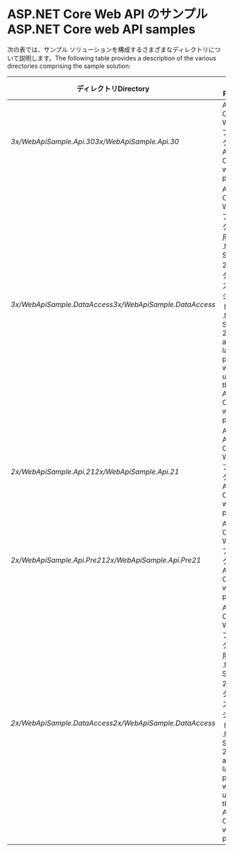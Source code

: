 # <a name="aspnet-core-web-api-samples"></a><span data-ttu-id="7b382-101">ASP.NET Core Web API のサンプル</span><span class="sxs-lookup"><span data-stu-id="7b382-101">ASP.NET Core web API samples</span></span>

<span data-ttu-id="7b382-102">次の表では、サンプル ソリューションを構成するさまざまなディレクトリについて説明します。</span><span class="sxs-lookup"><span data-stu-id="7b382-102">The following table provides a description of the various directories comprising the sample solution:</span></span>

| <span data-ttu-id="7b382-103">ディレクトリ</span><span class="sxs-lookup"><span data-stu-id="7b382-103">Directory</span></span>                   | <span data-ttu-id="7b382-104">目的</span><span class="sxs-lookup"><span data-stu-id="7b382-104">Purpose</span></span> |
|-----------------------------|------------------------------------------------------------|
| <span data-ttu-id="7b382-105">*3x/WebApiSample.Api.30*</span><span class="sxs-lookup"><span data-stu-id="7b382-105">*3x/WebApiSample.Api.30*</span></span>    | <span data-ttu-id="7b382-106">ASP.NET Core 3.0 Web API プロジェクト。</span><span class="sxs-lookup"><span data-stu-id="7b382-106">An ASP.NET Core 3.0 web API project.</span></span>                       |
| <span data-ttu-id="7b382-107">*3x/WebApiSample.DataAccess*</span><span class="sxs-lookup"><span data-stu-id="7b382-107">*3x/WebApiSample.DataAccess*</span></span>| <span data-ttu-id="7b382-108">ASP.NET Core 3.x Web API プロジェクトで使用される .NET Standard 2.1 データ アクセス層プロジェクト。</span><span class="sxs-lookup"><span data-stu-id="7b382-108">A .NET Standard 2.1 data access layer project which is used by the ASP.NET Core 3.x web API project.</span></span>|
| <span data-ttu-id="7b382-109">*2x/WebApiSample.Api.21*</span><span class="sxs-lookup"><span data-stu-id="7b382-109">*2x/WebApiSample.Api.21*</span></span>    | <span data-ttu-id="7b382-110">An ASP.NET Core 2.1 Web API プロジェクト。</span><span class="sxs-lookup"><span data-stu-id="7b382-110">An ASP.NET Core 2.1 web API project.</span></span>                         |
| <span data-ttu-id="7b382-111">*2x/WebApiSample.Api.Pre21*</span><span class="sxs-lookup"><span data-stu-id="7b382-111">*2x/WebApiSample.Api.Pre21*</span></span> | <span data-ttu-id="7b382-112">ASP.NET Core 2.0 Web API プロジェクト。</span><span class="sxs-lookup"><span data-stu-id="7b382-112">An ASP.NET Core 2.0 web API project.</span></span>                         |
| <span data-ttu-id="7b382-113">*2x/WebApiSample.DataAccess*</span><span class="sxs-lookup"><span data-stu-id="7b382-113">*2x/WebApiSample.DataAccess*</span></span>| <span data-ttu-id="7b382-114">ASP.NET Core 2.x Web API プロジェクトで使用される .NET Standard 2.0 データ アクセス層プロジェクト。</span><span class="sxs-lookup"><span data-stu-id="7b382-114">A .NET Standard 2.0 data access layer project which is used by the ASP.NET Core 2.x web API projects.</span></span>|
